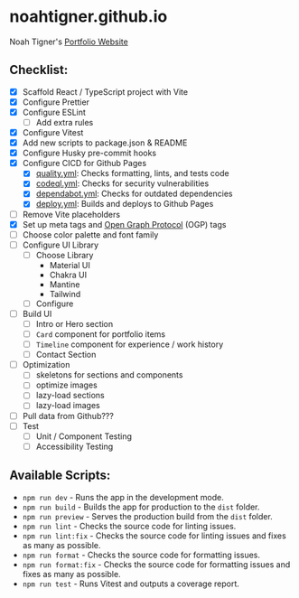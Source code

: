 # noahtigner.github.io

Noah Tigner's [Portfolio Website](https://noahtigner.com)

## Checklist:

- [x] Scaffold React / TypeScript project with Vite
- [x] Configure Prettier
- [x] Configure ESLint
  - [ ] Add extra rules
- [x] Configure Vitest
- [x] Add new scripts to package.json & README
- [x] Configure Husky pre-commit hooks
- [x] Configure CICD for Github Pages
  - [x] [quality.yml](https://github.com/noahtigner/noahtigner.github.io/blob/main/.github/workflows/quality.yml): Checks formatting, lints, and tests code
  - [x] [codeql.yml](https://github.com/noahtigner/noahtigner.github.io/blob/main/.github/workflows/codeql.yml): Checks for security vulnerabilities
  - [x] [dependabot.yml](https://github.com/noahtigner/noahtigner.github.io/blob/main/.github/workflows/dependabot.yml): Checks for outdated dependencies
  - [x] [deploy.yml](https://github.com/noahtigner/noahtigner.github.io/blob/main/.github/workflows/deploy.yml): Builds and deploys to Github Pages
- [ ] Remove Vite placeholders
- [x] Set up meta tags and [Open Graph Protocol](https://ogp.me/) (OGP) tags
- [ ] Choose color palette and font family
- [ ] Configure UI Library
  - [ ] Choose Library
    - Material UI
    - Chakra UI
    - Mantine
    - Tailwind
  - [ ] Configure
- [ ] Build UI
  - [ ] Intro or Hero section
  - [ ] `Card` component for portfolio items
  - [ ] `Timeline` component for experience / work history
  - [ ] Contact Section
- [ ] Optimization
  - [ ] skeletons for sections and components
  - [ ] optimize images
  - [ ] lazy-load sections
  - [ ] lazy-load images
- [ ] Pull data from Github???
- [ ] Test
  - [ ] Unit / Component Testing
  - [ ] Accessibility Testing

## Available Scripts:

- `npm run dev` - Runs the app in the development mode.
- `npm run build` - Builds the app for production to the `dist` folder.
- `npm run preview` - Serves the production build from the `dist` folder.
- `npm run lint` - Checks the source code for linting issues.
- `npm run lint:fix` - Checks the source code for linting issues and fixes as many as possible.
- `npm run format` - Checks the source code for formatting issues.
- `npm run format:fix` - Checks the source code for formatting issues and fixes as many as possible.
- `npm run test` - Runs Vitest and outputs a coverage report.
